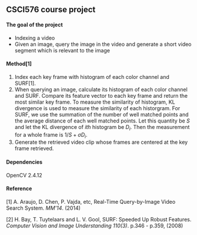 ## CSCI576 course project

#### The goal of the project
* Indexing a video
* Given an image, query the image in the video and generate a short video segment which is relevant to the image

#### Method[1]
1. Index each key frame with histogram of each color channel and SURF[1].
2. When querying an image, calculate its histogram of each color channel and SURF. Compare its feature vector to each key frame and return the most similar key frame. To measure the similarity of histogram, KL divergence is used to measure the similarity of each historgram. For SURF, we use the summation of the number of well matched points and the average distance of each well matched points. Let this quantity be $S$ and let the KL divergence of _ith_ histogram be $D_i$. Then the measurement for a whole frame is $1/S+\sigma{D_i}$.
3. Generate the retrieved video clip whose frames are centered at the key frame retrieved.

#### Dependencies
OpenCV 2.4.12

#### Reference
[1] A. Araujo, D. Chen, P. Vajda, etc, Real-Time Query-by-Image Video Search System. _MM'14_. (2014)



[2] H. Bay, T. Tuytelaars and L. V. Gool, SURF: Speeded Up Robust Features. _Computer Vision and Image Understanding 110(3)_. p.346 - p.359, (2008)
